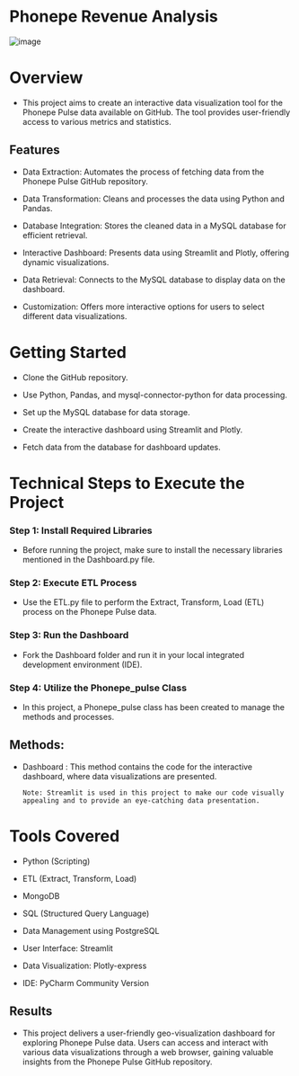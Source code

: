 # Phonepe Revenue Analysis 


  ![image](https://github.com/praveendecode/phonepe_pulse/assets/95226524/24048113-5ef7-449c-9c7d-6f6cd78c98bd)



# Overview

  - This project aims to create an interactive data visualization tool for the Phonepe Pulse data available on GitHub. The tool provides user-friendly access to various metrics and statistics.


## Features

  - Data Extraction: Automates the process of fetching data from the Phonepe Pulse GitHub repository.
       
  - Data Transformation: Cleans and processes the data using Python and Pandas.
       
  - Database Integration: Stores the cleaned data in a MySQL database for efficient retrieval.
       
  - Interactive Dashboard: Presents data using Streamlit and Plotly, offering dynamic visualizations.
       
  - Data Retrieval: Connects to the MySQL database to display data on the dashboard.
       
  - Customization: Offers more interactive options for users to select different data visualizations.


# Getting Started
    
  - Clone the GitHub repository.
    
  - Use Python, Pandas, and mysql-connector-python for data processing.
    
  - Set up the MySQL database for data storage.
    
  - Create the interactive dashboard using Streamlit and Plotly.
    
  - Fetch data from the database for dashboard updates.
    

# Technical Steps to Execute the Project

### Step 1: Install Required Libraries

  - Before running the project, make sure to install the necessary libraries mentioned in the Dashboard.py file.

### Step 2: Execute ETL Process

  - Use the ETL.py file to perform the Extract, Transform, Load (ETL) process on the Phonepe Pulse data.

### Step 3: Run the Dashboard

  - Fork the Dashboard folder and run it in your local integrated development environment (IDE).

### Step 4: Utilize the Phonepe_pulse Class

  - In this project, a Phonepe_pulse class has been created to manage the methods and processes.

## Methods:

  - Dashboard : This method contains the code for the interactive dashboard, where data visualizations are presented.

        Note: Streamlit is used in this project to make our code visually appealing and to provide an eye-catching data presentation.

# Tools Covered 

  - Python (Scripting)
    
  - ETL (Extract, Transform, Load)
    
  - MongoDB
    
  - SQL (Structured Query Language)
    
  - Data Management using PostgreSQL
    
  - User Interface: Streamlit
    
  - Data Visualization: Plotly-express
    
  - IDE: PyCharm Community Version

## Results

  - This project delivers a user-friendly geo-visualization dashboard for exploring Phonepe Pulse data. Users can access and interact with various data visualizations through a web browser, gaining valuable insights from the Phonepe Pulse GitHub repository.


